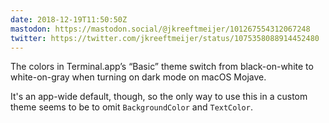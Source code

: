 ```yaml
---
date: 2018-12-19T11:50:50Z
mastodon: https://mastodon.social/@jkreeftmeijer/101267554312067248
twitter: https://twitter.com/jkreeftmeijer/status/1075358088914452480
---
```

The colors in Terminal.app’s “Basic” theme switch from black-on-white to white-on-gray when turning on dark mode on macOS Mojave.

It's an app-wide default, though, so the only way to use this in a custom theme seems to be to omit `BackgroundColor` and `TextColor`.
